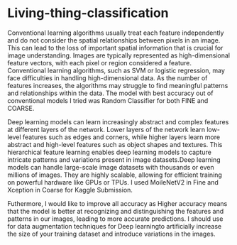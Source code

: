 # Living-thing-classification 
Conventional learning algorithms usually treat each feature independently and do not consider the spatial relationships between pixels in an image. This can lead to the loss of important spatial information that is crucial for image understanding. Images are typically represented as high-dimensional feature vectors, with each pixel or region considered a feature. Conventional learning algorithms, such as SVM or logistic regression, may face difficulties in handling high-dimensional data. As the number of features increases, the algorithms may struggle to find meaningful patterns and relationships within the data. The model with best accuracy out of conventional models I tried was Random Classifier for both FINE and COARSE.

Deep learning models can learn increasingly abstract and complex features at different layers of the network. Lower layers of the network learn low-level features such as edges and corners, while higher layers learn more abstract and high-level features such as object shapes and textures. This hierarchical feature learning enables deep learning models to capture intricate patterns and variations present in image datasets.Deep learning models can handle large-scale image datasets with thousands or even millions of images. They are highly scalable, allowing for efficient training on powerful hardware like GPUs or TPUs. I used MoileNetV2 in Fine and Xception in Coarse for Kaggle Submission.

Futhermore, I would like to improve all accuracy as Higher accuracy means that the model is better at recognizing and distinguishing the features and patterns in our images, leading to more accurate predictions. I should use for data augmentation techniques for Deep learningto artificially increase the size of your training dataset and introduce variations in the images.
